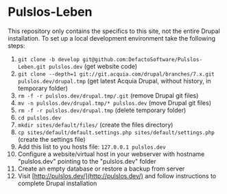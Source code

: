Pulslos-Leben
=============

This repository only contains the specifics to this site, not the entire Drupal installation. To set up a local development environment take the following steps:

1.  `git clone -b develop git@github.com:DefactoSoftware/Pulslos-Leben.git pulslos.dev` (get website code)
2.  `git clone --depth=1 git://git.acquia.com/drupal/branches/7.x.git pulslos.dev/drupal.tmp` (get latest Acquia Drupal, without history, in temporary folder)
3.  `rm -f -r pulslos.dev/drupal.tmp/.git` (remove Drupal git files)
4.  `mv -n pulslos.dev/drupal.tmp/* pulslos.dev` (move Drupal git files)
5.  `rm -f -r pulslos.dev/drupal.tmp` (delete temporary folder)
6.  `cd pulslos.dev`
7.  `mkdir sites/default/files/` (create the files directory)
8.  `cp sites/default/default.settings.php sites/default/settings.php` (create the settings file)
9.  Add this list to you hosts file: `127.0.0.1 pulslos.dev`
10. Configure a website/virtual host in your webserver with hostname "pulslos.dev" pointing to the "pulslos.dev" folder
11. Create an empty database or restore a backup from server
12. Visit [http://pulslos.dev/](http://pulslos.dev/) and follow instructions to complete Drupal installation